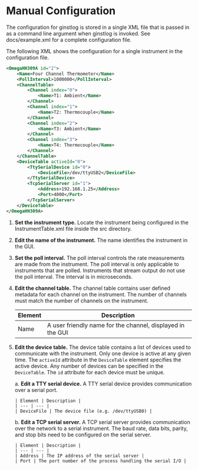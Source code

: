 # Manual Configuration

The configuration for ginstlog is stored in a single XML file that is passed in
as a command line argument when ginstlog is invoked. See docs/example.xml for
a complete configuration file.

The following XML shows the configuration for a single  instrument in the
configuration file.

   ```xml
   <OmegaHH309A id="2">
       <Name>Four Channel Thermometer</Name>
       <PollInterval>1000000</PollInterval>
       <ChannelTable>
           <Channel index="0">
               <Name>T1: Ambient</Name>
           </Channel>
           <Channel index="1">
               <Name>T2: Thermocouple</Name>
           </Channel>
           <Channel index="2">
               <Name>T3: Ambient</Name>
           </Channel>
           <Channel index="3">
               <Name>T4: Thermocouple</Name>
           </Channel>
       </ChannelTable>
       <DeviceTable activeId="0">
           <TtySerialDevice id="0">
               <DeviceFile>/dev/ttyUSB2</DeviceFile>
           </TtySerialDevice>
           <TcpSerialServer id="1">
               <Address>192.168.1.25</Address>
               <Port>4000</Port>
           </TcpSerialServer>
       </DeviceTable>
   </OmegaHH309A>
   ```

1. __Set the instrument type.__ Locate the instrument being configured in the
InstrumentTable.xml file inside the src directory.

1. __Edit the name of the instrument.__ The name identifies the instrument in
the GUI.

1. __Set the poll interval.__ The poll interval controls the rate measurements
are made from the instrument. The poll interval is only applicable to
instruments that are polled. Instruments that stream output do not use the
poll interval. The interval is in microseconds.

1. __Edit the channel table.__ The channel table contains user defined metadata
for each channel on the instrument. The number of channels must match the
number of channels on the instrument.

   | Element | Description |
   | --- | --- |
   | Name | A user friendly name for the channel, displayed in the GUI |

1. __Edit the device table.__ The device table contains a list of devices used
to communicate with the instrument. Only one device is active at any given
time. The `activeId` attribute in the `DeviceTable` element specifies the
active device. Any number of devices can be specified in the `DeviceTable`. The
`id` attribute for each device must be unique.

    a. __Edit a TTY serial device.__ A TTY serial device provides communication
    over a serial port.

       | Element | Description |
       | --- | --- |
       | DeviceFile | The device file (e.g. /dev/ttyUSB0) |

    b. __Edit a TCP serial server.__ A TCP serial server provides communication
    over the network to a serial instrument. The baud rate, data bits, parity,
    and stop bits need to be configured on the serial server.

       | Element | Description |
       | --- | --- |
       | Address | The IP address of the serial server |
       | Port | The port number of the process handling the serial I/O |
